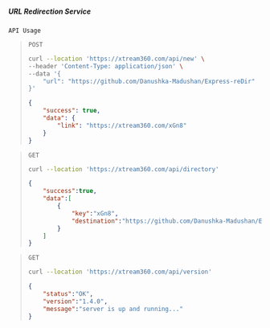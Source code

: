 ##### URL Redirection Service

`API Usage`

> `POST`
> 
> ```bash
> curl --location 'https://xtream360.com/api/new' \
> --header 'Content-Type: application/json' \
> --data '{
>     "url": "https://github.com/Danushka-Madushan/Express-reDir"
> }'
> ```
> 
> ```json
> {
>     "success": true,
>     "data": {
>         "link": "https://xtream360.com/xGn8"
>     }
> }
> ```

> `GET`
> 
> ```bash
> curl --location 'https://xtream360.com/api/directory'
> ```
> 
> ```json
> {
>     "success":true,
>     "data":[
>         {
>             "key":"xGn8",
>             "destination":"https://github.com/Danushka-Madushan/Express-reDir"
>         }
>     ]
> }
> ```

> `GET`
> 
> ```bash
> curl --location 'https://xtream360.com/api/version'
> ```
> 
> ```json
> {
>     "status":"OK",
>     "version":"1.4.0",
>     "message":"server is up and running..."
> }
> ```
